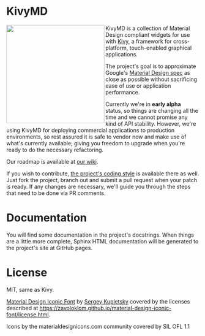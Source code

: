 KivyMD
======

<img align="left" height="256" src="https://raw.githubusercontent.com/kivymd/KivyMD/master/assets/kivymd_logo.png"/>

KivyMD is a collection of Material Design compliant widgets for use with [Kivy](http://kivy.org), a framework for cross-platform, touch-enabled graphical applications.

The project's goal is to approximate Google's [Material Design spec](https://www.google.com/design/spec/material-design/introduction.html) as close as possible without sacrificing ease of use or application performance.

Currently we're in **early alpha** status, so things are changing all the time and we cannot promise any kind of API stability. However, we're using KivyMD for deploying commercial applications to production environments, so rest assured it is safe to vendor now and make use of what's currently available; giving you freedom to upgrade when you're ready to do the necessary refactoring.

Our roadmap is available at [our wiki](https://github.com/kivymd/KivyMD/wiki/Roadmap).

If you wish to contribute, [the project's coding style](https://github.com/kivymd/KivyMD/wiki/Coding-style) is available there as well. Just fork the project, branch out and submit a pull request when your patch is ready. If any changes are necessary, we'll guide you through the steps that need to be done via PR comments.

Documentation
=============

You will find some documentation in the project's docstrings. When things are a little more complete, Sphinx HTML documentation will be generated to the project's site at GitHub pages.

License
=======

MIT, same as Kivy.

[Material Design Iconic Font](https://github.com/zavoloklom/material-design-iconic-font) by [Sergey Kupletsky](https://twitter.com/zavoloklom) covered by the licenses described at https://zavoloklom.github.io/material-design-iconic-font/license.html.

Icons by the materialdesignicons.com community covered by SIL OFL 1.1
